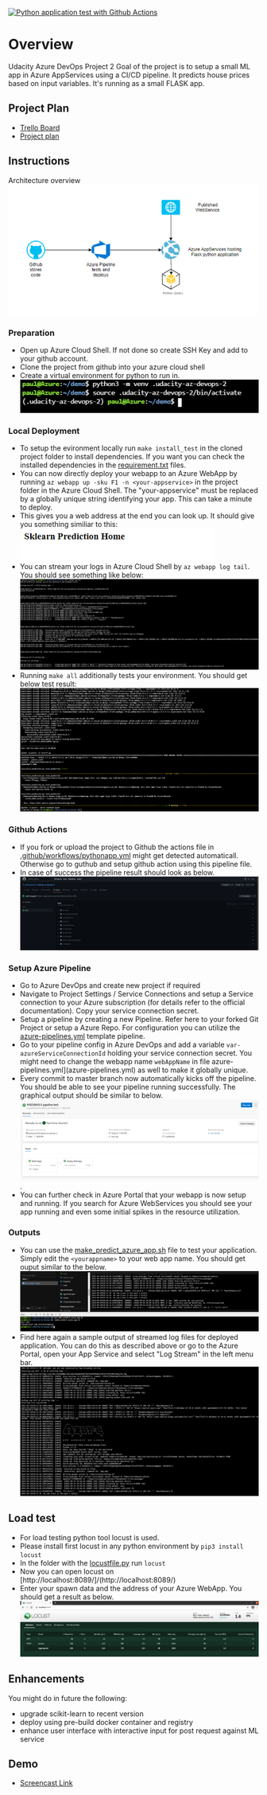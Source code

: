 [![Python application test with Github Actions](https://github.com/paulmuschiol/udacity-az-devops-2/actions/workflows/pythonapp.yml/badge.svg)](https://github.com/paulmuschiol/udacity-az-devops-2/actions/workflows/pythonapp.yml)

# Overview

Udacity Azure DevOps Project 2
Goal of the project is to setup a small ML app in Azure AppServices using a CI/CD pipeline. It predicts house prices based on input variables. It's running as a small FLASK app.

## Project Plan

* [Trello Board](https://trello.com/b/gBSg2Be7/udacity-devops-r2)
* [Project plan](https://docs.google.com/spreadsheets/d/1eglH8eQMsFBMbxrhoCgWaRv9xnAr1unJ7hDYKaKsSjg/edit?usp=sharing)

## Instructions

Architecture overview
![archdiagram](img/archdiagram.PNG)

### Preparation

* Open up Azure Cloud Shell. If not done so create SSH Key and add to your github account.
* Clone the project from github into your azure cloud shell
* Create a virtual environment for python to run in.
![Venv](img/venv.PNG)

### Local Deployment

* To setup the evironment locally run `make install_test` in the cloned project folder to install dependencies. If you want you can check the installed dependencies in the [requirement.txt](requirements.txt) files.
* You can now directly deploy your webapp to an Azure WebApp by running `az webapp up -sku F1 -n <your-appservice>` in the project folder in the Azure Cloud Shell. The "your-appservice" must be replaced by a globally unique string identifying your app. This can take a minute to deploy.
* This gives you a web address at the end you can look up. It should give you something similiar to this:
![Demo](img/demo.PNG "Demo")
* You can stream your logs in Azure Cloud Shell by `az webapp log tail`. You should see something like below:
![Log](img/logs.PNG "Log")
* Running `make all` additionally tests your environment. You should get below test result:
![make all](img/makeall.PNG "make all")

### Github Actions

* If you fork or upload the project to Github the actions file in [.github/workflows/pythonapp.yml](.github/workflows/pythonapp.yml) might get detected automaticall. Otherwise go to guthub and setup github action using this pipeline file.
* In case of success the pipeline result should look as below.
![GitHub action](img/gitactions.PNG)

### Setup Azure Pipeline

* Go to Azure DevOps and create new project if required
* Navigate to Project Settings / Service Connections and setup a Service connection to your Azure subscription (for details refer to the official documentation). Copy your service connection secret.
* Setup a pipeline by creating a new Pipeline. Refer here to your forked Git Project or setup a Azure Repo. For configuration you can utilize the [azure-pipelines.yml](azure-pipelines.yml) template pipeline.
* Go to your pipeline config in Azure DevOps and add a variable `var-azureServiceConnectionId` holding your service connection secret. You might need to change the webapp name `webAppName` in file azure-pipelines.yml](azure-pipelines.yml) as well to make it globally unique.
* Every commit to master branch now automatically kicks off the pipeline. You should be able to see your pipeline running successfully. The graphical output should be similar to below.
![pipeline success](img/pipeline.PNG "pipeline success").
* You can further check in Azure Portal that your webapp is now setup and running. If you search for Azure WebServices you should see your app running and even some initial spikes in the resource utilization. 

### Outputs

* You can use the [make_predict_azure_app.sh](make_predict_azure_app.sh) file to test your application. Simply edit the `<yourappname>` to your web app name. You should get ouput similar to the below.
![output](img/output.PNG "output")
* Find here again a sample output of streamed log files for deployed application. You can do this as described above or go to the Azure Portal, open your App Service and select "Log Stream" in the left menu bar.
![Log](img/logs2.PNG "Log")

## Load test

* For load testing python tool locust is used. 
* Please install first locust in any python environment by `pip3 install locust`
* In the folder with the [locustfile.py](locustfile.py) run `locust`
* Now you can open locust on [http://localhost:8089/]/(http://localhost:8089/)
* Enter your spawn data and the address of your Azure WebApp. You should get a result as below.
![Locust](img/locust.png "Locust")

## Enhancements

You  might do in future the following:

* upgrade scikit-learn to recent version
* deploy using pre-build docker container and registry
* enhance user interface with interactive input for post request against ML service

## Demo 

* [Screencast Link](https://youtu.be/VsKEh5p6r3M)


